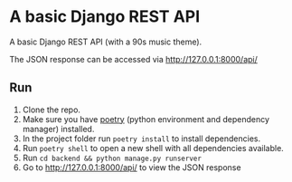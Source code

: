# A basic Django REST API

A basic Django REST API (with a 90s music theme).

The JSON response can be accessed via <http://127.0.0.1:8000/api/>

## Run

1. Clone the repo.
2. Make sure you have [poetry](https://python-poetry.org/) (python environment and dependency manager) installed.
3. In the project folder run `poetry install` to install dependencies.
4. Run `poetry shell` to open a new shell with all dependencies available.
5. Run `cd backend && python manage.py runserver`
6. Go to <http://127.0.0.1:8000/api/> to view the JSON response
